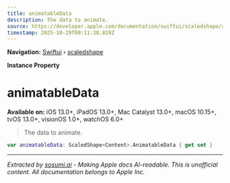 ```yaml
---
title: animatableData
description: The data to animate.
source: https://developer.apple.com/documentation/swiftui/scaledshape/animatabledata
timestamp: 2025-10-29T00:11:38.819Z
---
```


**Navigation:** [Swiftui](/documentation/swiftui) › [scaledshape](/documentation/swiftui/scaledshape)

**Instance Property**

# animatableData

**Available on:** iOS 13.0+, iPadOS 13.0+, Mac Catalyst 13.0+, macOS 10.15+, tvOS 13.0+, visionOS 1.0+, watchOS 6.0+

> The data to animate.

```swift
var animatableData: ScaledShape<Content>.AnimatableData { get set }
```

---

*Extracted by [sosumi.ai](https://sosumi.ai) - Making Apple docs AI-readable.*
*This is unofficial content. All documentation belongs to Apple Inc.*
